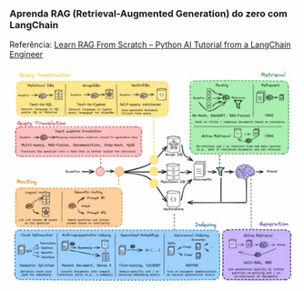 ### Aprenda RAG (Retrieval-Augmented Generation) do zero com LangChain

Referência: [Learn RAG From Scratch – Python AI Tutorial from a LangChain Engineer](https://www.youtube.com/watch?v=sVcwVQRHIc8&list=WL&index=95&t=1123s)

![RAG](images/rag.png)

